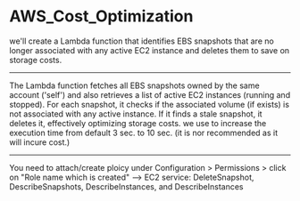# AWS_Cost_Optimization
we'll create a Lambda function that identifies EBS snapshots that are no longer associated with any active EC2 instance and deletes them to save on storage costs.

---

The Lambda function fetches all EBS snapshots owned by the same account ('self') and also retrieves a list of active EC2 instances (running and stopped). For each snapshot, it checks if the associated volume (if exists) is not associated with any active instance. If it finds a stale snapshot, it deletes it, effectively optimizing storage costs.
we use to increase the execution time from default 3 sec. to 10 sec. (it is nor recommended as it will incure cost.)

---

You need to attach/create ploicy under Configuration > Permissions > click on "Role name which is created" --> EC2 service: DeleteSnapshot, DescribeSnapshots, DescribeInstances, and DescribeInstances
